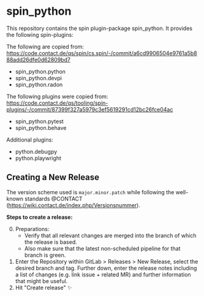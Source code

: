 # spin_python

This repository contains the spin plugin-package spin_python. It provides the
following spin-plugins:

The following are copied from:
https://code.contact.de/qs/spin/cs.spin/-/commit/a6cd9906504e9761a5b888add26dfe0d62809bd7

-   spin_python.python
-   spin_python.devpi
-   spin_python.radon

The following plugins were copied from:
https://code.contact.de/qs/tooling/spin-plugins/-/commit/87399f327a5979c3ef5619291cd12bc26fce04ac

-   spin_python.pytest
-   spin_python.behave

Additional plugins:

-   python.debugpy
-   python.playwright

## Creating a New Release

The version scheme used is `major.minor.patch` while following the well-known
standards @CONTACT (https://wiki.contact.de/index.php/Versionsnummer).

**Steps to create a release:**

0. Preparations:
    - Verify that all relevant changes are merged into the branch of which the
      release is based.
    - Also make sure that the latest non-scheduled pipeline for that branch is
      green.
1. Enter the Repository within GitLab > Releases > New Release, select the
   desired branch and tag. Further down, enter the release notes including a
   list of changes (e.g. link issue + related MR) and further information that
   might be useful.
2. Hit "Create release" ✨
